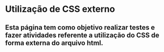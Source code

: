 # Utilização de CSS externo

## Esta página tem como objetivo realizar testes e fazer atividades referente a utilização do CSS de forma externa do arquivo html.
